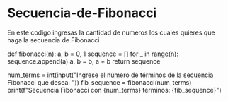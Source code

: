 # Secuencia-de-Fibonacci
En este codigo ingresas la cantidad de numeros los cuales quieres que haga la secuencia de Fibonacci

def fibonacci(n):
    a, b = 0, 1
    sequence = []
    for _ in range(n):
        sequence.append(a)
        a, b = b, a + b
    return sequence

num_terms = int(input("Ingrese el número de términos de la secuencia Fibonacci que desea: "))
fib_sequence = fibonacci(num_terms)
print(f"Secuencia Fibonacci con {num_terms} términos: {fib_sequence}")
